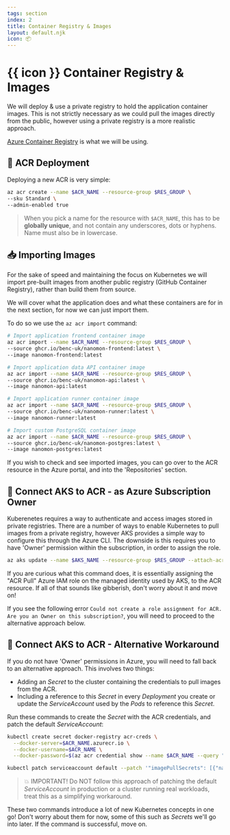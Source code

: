 ```yaml
---
tags: section
index: 2
title: Container Registry & Images
layout: default.njk
icon: 📦
---
```


# {{ icon }} Container Registry & Images

We will deploy & use a private registry to hold the application container images. This is not strictly necessary as we
could pull the images directly from the public, however using a private registry is a more realistic approach.

[Azure Container Registry](https://docs.microsoft.com/azure/container-registry/) is what we will be using.

## 🚀 ACR Deployment

Deploying a new ACR is very simple:

```bash
az acr create --name $ACR_NAME --resource-group $RES_GROUP \
--sku Standard \
--admin-enabled true
```

> When you pick a name for the resource with `$ACR_NAME`, this has to be **globally unique**, and not contain any
> underscores, dots or hyphens. Name must also be in lowercase.

## 📥 Importing Images

For the sake of speed and maintaining the focus on Kubernetes we will import pre-built images from another public
registry (GitHub Container Registry), rather than build them from source.

We will cover what the application does and what these containers are for in the next section, for now we can just
import them.

To do so we use the `az acr import` command:

```bash
# Import application frontend container image
az acr import --name $ACR_NAME --resource-group $RES_GROUP \
--source ghcr.io/benc-uk/nanomon-frontend:latest \
--image nanomon-frontend:latest

# Import application data API container image
az acr import --name $ACR_NAME --resource-group $RES_GROUP \
--source ghcr.io/benc-uk/nanomon-api:latest \
--image nanomon-api:latest

# Import application runner container image
az acr import --name $ACR_NAME --resource-group $RES_GROUP \
--source ghcr.io/benc-uk/nanomon-runner:latest \
--image nanomon-runner:latest

# Import custom PostgreSQL container image
az acr import --name $ACR_NAME --resource-group $RES_GROUP \
--source ghcr.io/benc-uk/nanomon-postgres:latest \
--image nanomon-postgres:latest
```

If you wish to check and see imported images, you can go over to the ACR resource in the Azure portal, and into the
'Repositories' section.

## 🔌 Connect AKS to ACR - as Azure Subscription Owner

Kuberenetes requires a way to authenticate and access images stored in private registries. There are a number of ways to
enable Kubernetes to pull images from a private registry, however AKS provides a simple way to configure this through
the Azure CLI. The downside is this requires you to have 'Owner' permission within the subscription, in order to assign
the role.

```bash
az aks update --name $AKS_NAME --resource-group $RES_GROUP --attach-acr $ACR_NAME
```

If you are curious what this command does, it is essentially assigning the "ACR Pull" Azure IAM role on the managed
identity used by AKS, to the ACR resource. If all of that sounds like gibberish, don't worry about it and move on!

If you see the following error `Could not create a role assignment for ACR. Are you an Owner on this subscription?`, you
will need to proceed to the alternative approach below.

## 🔌 Connect AKS to ACR - Alternative Workaround

If you do not have 'Owner' permissions in Azure, you will need to fall back to an alternative approach. This involves
two things:

- Adding an _Secret_ to the cluster containing the credentials to pull images from the ACR.
- Including a reference to this _Secret_ in every _Deployment_ you create or update the _ServiceAccount_ used by the
  _Pods_ to reference this _Secret_.

Run these commands to create the _Secret_ with the ACR credentials, and patch the default _ServiceAccount_:

```bash
kubectl create secret docker-registry acr-creds \
  --docker-server=$ACR_NAME.azurecr.io \
  --docker-username=$ACR_NAME \
  --docker-password=$(az acr credential show --name $ACR_NAME --query "passwords[0].value" -o tsv)

kubectl patch serviceaccount default --patch '"imagePullSecrets": [{"name": "acr-creds" }]'
```

> 💥 IMPORTANT! Do NOT follow this approach of patching the default _ServiceAccount_ in production or a cluster running
> real workloads, treat this as a simplifying workaround.

These two commands introduce a lot of new Kubernetes concepts in one go! Don't worry about them for now, some of this
such as _Secrets_ we'll go into later. If the command is successful, move on.
